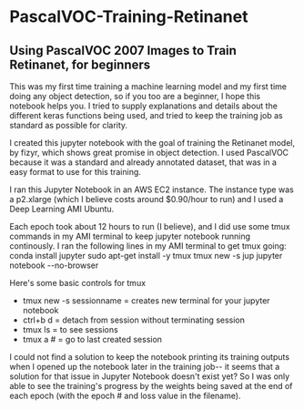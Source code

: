 # PascalVOC-Training-Retinanet
## Using PascalVOC 2007 Images to Train Retinanet, for beginners

This was my first time training a machine learning model and my first time doing any object detection, so if you too are a beginner, I hope this notebook helps you. I tried to supply explanations and details about the different keras functions being used, and tried to keep the training job as standard as possible for clarity.

I created this jupyter notebook with the goal of training the Retinanet model, by fizyr, which shows great promise in object detection. I used PascalVOC because it was a standard and already annotated dataset, that was in a easy format to use for this training.

I ran this Jupyter Notebook in an AWS EC2 instance. The instance type was a p2.xlarge (which I believe costs around $0.90/hour to run) and I used a Deep Learning AMI Ubuntu.

Each epoch took about 12 hours to run (I believe), and I did use some tmux commands in my AMI terminal to keep jupyter notebook running continously. 
I ran the following lines in my AMI terminal to get tmux going:
conda install jupyter
sudo apt-get install -y tmux
tmux new -s jup
jupyter notebook --no-browser

Here's some basic controls for tmux
- tmux new -s sessionname = creates new terminal for your jupyter notebook
- ctrl+b d = detach from session without terminating session
- tmux ls = to see sessions
- tmux a # = go to last created session

I could not find a solution to keep the notebook printing its training outputs when I opened up the notebook later in the training job-- it seems that a solution for that issue in Jupyter Notebook doesn't exist yet? So I was only able to see the training's progress by the weights being saved at the end of each epoch (with the epoch # and loss value in the filename).
